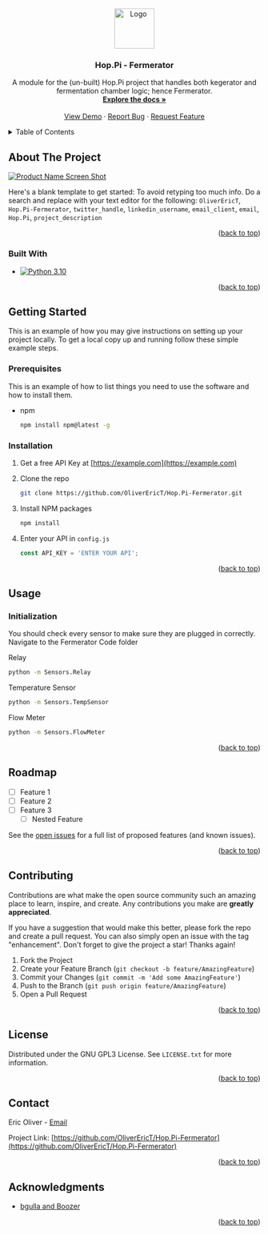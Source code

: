 #  

<!-- Improved compatibility of back to top link: See: https://github.com/othneildrew/Best-README-Template/pull/73 -->
<a name="readme-top"></a>
<!--
*** Thanks for checking out the Best-README-Template. If you have a suggestion
*** that would make this better, please fork the repo and create a pull request
*** or simply open an issue with the tag "enhancement".
*** Don't forget to give the project a star!
*** Thanks again! Now go create something AMAZING! :D
-->

<!-- PROJECT SHIELDS -->
<!--
*** I'm using markdown "reference style" links for readability.
*** Reference links are enclosed in brackets [ ] instead of parentheses ( ).
*** See the bottom of this document for the declaration of the reference variables
*** for contributors-url, forks-url, etc. This is an optional, concise syntax you may use.
*** https://www.markdownguide.org/basic-syntax/#reference-style-links
-->
<!--[![Contributors][contributors-shield]][contributors-url]
[![Forks][forks-shield]][forks-url]
[![Stargazers][stars-shield]][stars-url]
[![Issues][issues-shield]][issues-url]
[![MIT License][license-shield]][license-url]
[![LinkedIn][linkedin-shield]][linkedin-url]
-->

<!-- PROJECT LOGO -->
<div align="center">
  <a href="https://github.com/OliverEricT/Hop.Pi">
    <img src="images/logo.png" alt="Logo" width="80" height="80">
  </a>

<h3 align="center">Hop.Pi - Fermerator</h3>

  <p align="center">
    A module for the (un-built) Hop.Pi project that handles both kegerator and fermentation chamber logic; hence Fermerator.
    <br />
    <a href="https://github.com/OliverEricT/Hop.Pi-Fermerator"><strong>Explore the docs »</strong></a>
    <br />
    <br />
    <a href="https://github.com/OliverEricT/Hop.Pi-Fermerator">View Demo</a>
    ·
    <a href="https://github.com/OliverEricT/Hop.Pi-Fermerator/issues">Report Bug</a>
    ·
    <a href="https://github.com/OliverEricT/Hop.Pi-Fermerator/issues">Request Feature</a>
  </p>
</div>

<!-- TABLE OF CONTENTS -->
<details>
  <summary>Table of Contents</summary>
  <ol>
    <li>
      <a href="#about-the-project">About The Project</a>
      <ul>
        <li><a href="#built-with">Built With</a></li>
      </ul>
    </li>
    <li>
      <a href="#getting-started">Getting Started</a>
      <ul>
        <li><a href="#prerequisites">Prerequisites</a></li>
        <li><a href="#installation">Installation</a></li>
      </ul>
    </li>
    <li><a href="#usage">Usage</a></li>
    <li><a href="#roadmap">Roadmap</a></li>
    <li><a href="#contributing">Contributing</a></li>
    <li><a href="#license">License</a></li>
    <li><a href="#contact">Contact</a></li>
    <li><a href="#acknowledgments">Acknowledgments</a></li>
  </ol>
</details>

<!-- ABOUT THE PROJECT -->
## About The Project

[![Product Name Screen Shot][product-screenshot]](https://example.com)

Here's a blank template to get started: To avoid retyping too much info. Do a search and replace with your text editor for the following: `OliverEricT`, `Hop.Pi-Fermerator`, `twitter_handle`, `linkedin_username`, `email_client`, `email`, `Hop.Pi`, `project_description`

<p align="right">(<a href="#readme-top">back to top</a>)</p>

### Built With

* [![Python 3.10](https://img.shields.io/badge/python-3.10-blue.svg)](https://www.python.org/downloads/release/python-360/)

<p align="right">(<a href="#readme-top">back to top</a>)</p>

<!-- GETTING STARTED -->
## Getting Started

This is an example of how you may give instructions on setting up your project locally.
To get a local copy up and running follow these simple example steps.

### Prerequisites

This is an example of how to list things you need to use the software and how to install them.

* npm

  ```sh
  npm install npm@latest -g
  ```

### Installation

1. Get a free API Key at [https://example.com](https://example.com)
2. Clone the repo

   ```sh
   git clone https://github.com/OliverEricT/Hop.Pi-Fermerator.git
   ```

3. Install NPM packages

   ```sh
   npm install
   ```

4. Enter your API in `config.js`

   ```js
   const API_KEY = 'ENTER YOUR API';
   ```

<p align="right">(<a href="#readme-top">back to top</a>)</p>

<!-- USAGE EXAMPLES -->
## Usage

### Initialization

You should check every sensor to make sure they are plugged in correctly. Navigate to the Fermerator Code folder

Relay

```sh
python -m Sensors.Relay 
```

Temperature Sensor

```sh
python -m Sensors.TempSensor
```

Flow Meter

```sh
python -m Sensors.FlowMeter
```

<p align="right">(<a href="#readme-top">back to top</a>)</p>

<!-- ROADMAP -->
## Roadmap

* [ ] Feature 1
* [ ] Feature 2
* [ ] Feature 3
  * [ ] Nested Feature

See the [open issues](https://github.com/OliverEricT/Hop.Pi-Fermerator/issues) for a full list of proposed features (and known issues).

<p align="right">(<a href="#readme-top">back to top</a>)</p>

<!-- CONTRIBUTING -->
## Contributing

Contributions are what make the open source community such an amazing place to learn, inspire, and create. Any contributions you make are **greatly appreciated**.

If you have a suggestion that would make this better, please fork the repo and create a pull request. You can also simply open an issue with the tag "enhancement".
Don't forget to give the project a star! Thanks again!

1. Fork the Project
2. Create your Feature Branch (`git checkout -b feature/AmazingFeature`)
3. Commit your Changes (`git commit -m 'Add some AmazingFeature'`)
4. Push to the Branch (`git push origin feature/AmazingFeature`)
5. Open a Pull Request

<p align="right">(<a href="#readme-top">back to top</a>)</p>

<!-- LICENSE -->
## License

Distributed under the GNU GPL3 License. See `LICENSE.txt` for more information.

<p align="right">(<a href="#readme-top">back to top</a>)</p>

<!-- CONTACT -->
## Contact

Eric Oliver - [Email](ericoliver52@gmail.com)

Project Link: [https://github.com/OliverEricT/Hop.Pi-Fermerator](https://github.com/OliverEricT/Hop.Pi-Fermerator)

<p align="right">(<a href="#readme-top">back to top</a>)</p>

<!-- ACKNOWLEDGMENTS -->
## Acknowledgments

* [bgulla and Boozer](https://github.com/bgulla/boozer)

<p align="right">(<a href="#readme-top">back to top</a>)</p>

<!-- MARKDOWN LINKS & IMAGES -->
<!-- https://www.markdownguide.org/basic-syntax/#reference-style-links -->
[contributors-shield]: https://img.shields.io/github/contributors/OliverEricT/Hop.Pi-Fermerator.svg?style=for-the-badge
[contributors-url]: https://github.com/OliverEricT/Hop.Pi-Fermerator/graphs/contributors
[forks-shield]: https://img.shields.io/github/forks/OliverEricT/Hop.Pi-Fermerator.svg?style=for-the-badge
[forks-url]: https://github.com/OliverEricT/Hop.Pi-Fermerator/network/members
[stars-shield]: https://img.shields.io/github/stars/OliverEricT/Hop.Pi-Fermerator.svg?style=for-the-badge
[stars-url]: https://github.com/OliverEricT/Hop.Pi-Fermerator/stargazers
[issues-shield]: https://img.shields.io/github/issues/OliverEricT/Hop.Pi-Fermerator.svg?style=for-the-badge
[issues-url]: https://github.com/OliverEricT/Hop.Pi-Fermerator/issues
[license-shield]: https://img.shields.io/github/license/OliverEricT/Hop.Pi-Fermerator.svg?style=for-the-badge
[license-url]: https://github.com/OliverEricT/Hop.Pi-Fermerator/blob/master/LICENSE.txt
[linkedin-shield]: https://img.shields.io/badge/-LinkedIn-black.svg?style=for-the-badge&logo=linkedin&colorB=555
[linkedin-url]: https://linkedin.com/in/linkedin_username
[product-screenshot]: images/screenshot.png
[Next.js]: https://img.shields.io/badge/next.js-000000?style=for-the-badge&logo=nextdotjs&logoColor=white
[Next-url]: https://nextjs.org/
[React.js]: https://img.shields.io/badge/React-20232A?style=for-the-badge&logo=react&logoColor=61DAFB
[React-url]: https://reactjs.org/
[Vue.js]: https://img.shields.io/badge/Vue.js-35495E?style=for-the-badge&logo=vuedotjs&logoColor=4FC08D
[Vue-url]: https://vuejs.org/
[Angular.io]: https://img.shields.io/badge/Angular-DD0031?style=for-the-badge&logo=angular&logoColor=white
[Angular-url]: https://angular.io/
[Svelte.dev]: https://img.shields.io/badge/Svelte-4A4A55?style=for-the-badge&logo=svelte&logoColor=FF3E00
[Svelte-url]: https://svelte.dev/
[Laravel.com]: https://img.shields.io/badge/Laravel-FF2D20?style=for-the-badge&logo=laravel&logoColor=white
[Laravel-url]: https://laravel.com
[Bootstrap.com]: https://img.shields.io/badge/Bootstrap-563D7C?style=for-the-badge&logo=bootstrap&logoColor=white
[Bootstrap-url]: https://getbootstrap.com
[JQuery.com]: https://img.shields.io/badge/jQuery-0769AD?style=for-the-badge&logo=jquery&logoColor=white
[JQuery-url]: https://jquery.com 